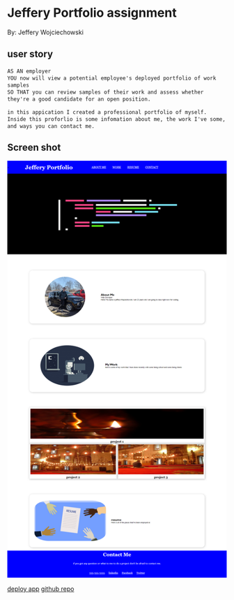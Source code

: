 # Jeffery Portfolio assignment
By: Jeffery Wojciechowski

## user story
```
AS AN employer
YOU now will view a potential employee's deployed portfolio of work samples
SO THAT you can review samples of their work and assess whether they're a good candidate for an open position.
```

```
in this appication I created a professional portfolio of myself. Inside this proforlio is some infomation about me, the work I've some, and ways you can contact me.
```
## Screen shot
![screenshot](Image\screenshot.png)

[deploy app](https://jefferywojo98.github.io/Jeffery_Portfolio/)
[github repo](https://github.com/Jefferywojo98/Jeffery_Portfolio)
